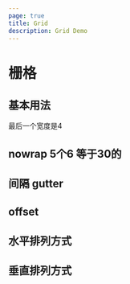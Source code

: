 ```yaml
---
page: true
title: Grid
description: Grid Demo
---
```


# 栅格

## 基本用法
<FRow><FCol :span="12"></FCol><FCol :span="12"></FCol></FRow>

最后一个宽度是4
<FRow><FCol :span="6"></FCol><FCol :span="6"></FCol><FCol :span="6"></FCol><FCol :span="4"></FCol></FRow>

## nowrap 5个6 等于30的
<FRow :wrap="false"><FCol :span="6"></FCol><FCol :span="6"></FCol><FCol :span="6"></FCol><FCol :span="6"></FCol><FCol :span="6"></FCol></FRow>
## 间隔 gutter
<FRow :gutter="20" class="gutter-div"><FCol :span="6"><div class="div1"></div></FCol><FCol :span="6"><div class="div2"></div></FCol><FCol :span="6"><div class="div1"></div></FCol><FCol :span="6"><div class="div2"></div></FCol></FRow>
## offset
<FRow><FCol :span="6" :offset="6"></FCol><FCol :span="6" :offset="6"></FCol></FRow>
## 水平排列方式
<FRow justify="start"><FCol :span="4"></FCol><FCol :span="4"></FCol><FCol :span="4"></FCol><FCol :span="4"></FCol></FRow>
<FRow justify="center"><FCol :span="4"></FCol><FCol :span="4"></FCol><FCol :span="4"></FCol><FCol :span="4"></FCol></FRow>
<FRow justify="end"><FCol :span="4"></FCol><FCol :span="4"></FCol><FCol :span="4"></FCol><FCol :span="4"></FCol></FRow>
<FRow justify="space-around"><FCol :span="5"></FCol><FCol :span="5"></FCol><FCol :span="5"></FCol><FCol :span="5"></FCol></FRow>
<FRow justify="space-between"><FCol :span="5"></FCol><FCol :span="5"></FCol><FCol :span="5"></FCol><FCol :span="5"></FCol></FRow>
## 垂直排列方式
<FRow align="top" class="align-div"><FCol :span="4"></FCol><FCol :span="4"></FCol><FCol :span="4"></FCol><FCol :span="4"></FCol></FRow>
<FRow align="middle" class="align-div"><FCol :span="4"></FCol><FCol :span="4"></FCol><FCol :span="4"></FCol><FCol :span="4"></FCol></FRow>
<FRow align="bottom" class="align-div"><FCol :span="4"></FCol><FCol :span="4"></FCol><FCol :span="4"></FCol><FCol :span="4"></FCol></FRow>



